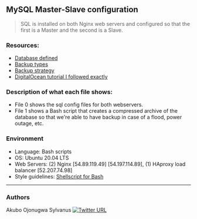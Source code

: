 ## MySQL Master-Slave configuration
> SQL is installed on both Nginx web servers and configured so that the first
> is a Master and the second is a Slave.

### Resources:
* [Database defined](https://searchsqlserver.techtarget.com/definition/database)
* [Backup types](https://www.digitalocean.com/community/tutorials/how-to-choose-a-redundancy-plan-to-ensure-high-availability#sql-replication)
* [Backup strategy](https://www.databasejournal.com/features/mssql/developing-a-sql-server-backup-strategy.html)
* [DigitalOcean tutorial I followed exactly](https://www.digitalocean.com/community/tutorials/how-to-set-up-master-slave-replication-in-mysql)

### Description of what each file shows:
* File 0 shows the sql config files for both webservers.
* File 1 shows a Bash script that creates a compressed archive of the database so that we're able to have backup in case of a flood, power outage, etc.

### Environment
* Language: Bash scripts
* OS: Ubuntu 20.04 LTS
* Web Servers: (2) Nginx [54.89.119.49] [54.197.114.89], (1) HAproxy load balancer [52.207.74.98]
* Style guidelines: [Shellscript for Bash](https://github.com/koalaman/shellcheck)

---
### Authors
Akubo Ojonugwa Sylvanus
[![Twitter URL](https://img.shields.io/twitter/url/https/twitter.com/SilverAkubo.svg?style=social&label=Follow%20%40SilverAkubo)](https://twitter.com/SilverAkubo)
